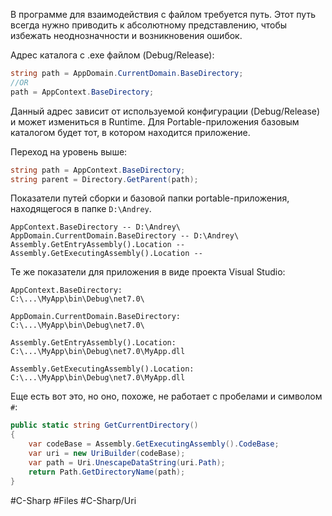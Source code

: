 В программе для взаимодействия с файлом требуется путь. Этот путь всегда нужно приводить к абсолютному представлению, чтобы избежать неоднозначности и возникновения ошибок.

Адрес каталога с .exe файлом (Debug/Release):

```csharp
string path = AppDomain.CurrentDomain.BaseDirectory;
//OR
path = AppContext.BaseDirectory;
```

Данный адрес зависит от используемой конфигурации (Debug/Release) и может измениться в Runtime. Для Portable-приложения базовым каталогом будет тот, в котором находится приложение.

Переход на уровень выше:

```csharp
string path = AppContext.BaseDirectory;
string parent = Directory.GetParent(path);
```

Показатели путей сборки и базовой папки portable-приложения, находящегося в папке `D:\Andrey`.

```
AppContext.BaseDirectory -- D:\Andrey\
AppDomain.CurrentDomain.BaseDirectory -- D:\Andrey\
Assembly.GetEntryAssembly().Location --
Assembly.GetExecutingAssembly().Location --
```

Те же показатели для приложения в виде проекта Visual Studio:

```
AppContext.BaseDirectory:
C:\...\MyApp\bin\Debug\net7.0\

AppDomain.CurrentDomain.BaseDirectory:
C:\...\MyApp\bin\Debug\net7.0\

Assembly.GetEntryAssembly().Location:
C:\...\MyApp\bin\Debug\net7.0\MyApp.dll

Assembly.GetExecutingAssembly().Location:
C:\...\MyApp\bin\Debug\net7.0\MyApp.dll
```

Еще есть вот это, но оно, похоже, не работает с пробелами и символом `#`:

```cs
public static string GetCurrentDirectory()
{
	var codeBase = Assembly.GetExecutingAssembly().CodeBase;
	var uri = new UriBuilder(codeBase);
	var path = Uri.UnescapeDataString(uri.Path);
	return Path.GetDirectoryName(path);
}
```

#C-Sharp #Files #C-Sharp/Uri